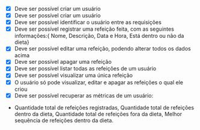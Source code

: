 - [X] Deve ser possível criar um usuário
- [X] Deve ser possível criar um usuário
- [X] Deve ser possível identificar o usuário entre as requisições
- [X] Deve ser possível registrar uma refeição feita, com as seguintes informações:{ Nome, Descrição, Data e Hora, Está dentro ou não da dieta}
- [X] Deve ser possível editar uma refeição, podendo alterar todos os dados acima
- [X] Deve ser possível apagar uma refeição
- [X] Deve ser possível listar todas as refeições de um usuário
- [X] Deve ser possível visualizar uma única refeição
- [X] O usuário só pode visualizar, editar e apagar as refeições o qual ele criou
- [X] Deve ser possível recuperar as métricas de um usuário: 
- 
  Quantidade total de refeições registradas,
  Quantidade total de refeições dentro da dieta,
  Quantidade total de refeições fora da dieta,
  Melhor sequência de refeições dentro da dieta.